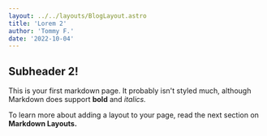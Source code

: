 ```yaml
---
layout: ../../layouts/BlogLayout.astro
title: 'Lorem 2'
author: 'Tommy F.'
date: '2022-10-04'
---
```


## Subheader 2!

This is your first markdown page. It probably isn't styled much, although
Markdown does support **bold** and _italics._

To learn more about adding a layout to your page, read the next section on **Markdown Layouts.**
